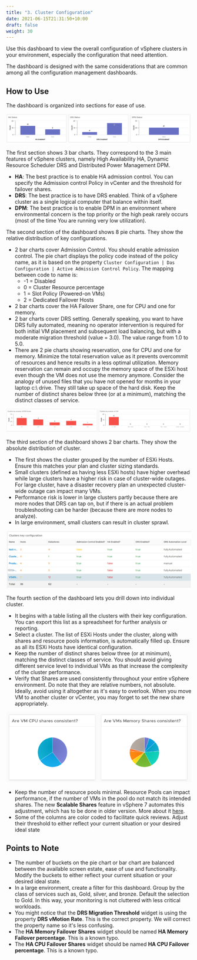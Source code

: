 ```yaml
---
title: "3. Cluster Configuration"
date: 2021-06-15T21:31:50+10:00
draft: false
weight: 30
---
```


Use this dashboard to view the overall configuration of vSphere clusters in your environment, especially the configuration that need attention.

The dashboard is designed with the same considerations that are common among all the configuration management dashboards.

## How to Use

The dashboard is organized into sections for ease of use.

![Cluster Config](3.4.3-fig-1.png)

The first section shows 3 bar charts. They correspond to the 3 main features of vSphere clusters, namely High Availability HA, Dynamic Resource Scheduler DRS and Distributed Power Management DPM.

- **HA**: The best practice is to enable HA admission control. You can specify the Admission control Policy in vCenter and the threshold for failover shares.
- **DRS**: The best practice is to have DRS enabled. Think of a vSphere cluster as a single logical computer that balance within itself.
- **DPM**: The best practice is to enable DPM in an environment where environmental concern is the top priority or the high peak rarely occurs (most of the time You are running very low utilization).

The second section of the dashboard shows 8 pie charts. They show the relative distribution of key configurations.

- 2 bar charts cover Admission Control. You should enable admission control. The pie chart displays the policy code instead of the policy name, as it is based on the property `Cluster Configuration | Das Configuration | Active Admission Control Policy`. The mapping between code to name is:
  - -1 = Disabled
  - 0 = Cluster Resource percentage
  - 1 = Slot Policy (Powered-on VMs)
  - 2 = Dedicated Failover Hosts
- 2 bar charts cover the HA Failover Share, one for CPU and one for memory.
- 2 bar charts cover DRS setting. Generally speaking, you want to have DRS fully automated, meaning no operator intervention is required for both initial VM placement and subsequent load balancing, but with a moderate migration threshold (value = 3.0). The value range from 1.0 to 5.0.
- There are 2 pie charts showing reservation, one for CPU and one for memory. Minimize the total reservation value as it prevents overcommit of resources and hence results in a less optimal utilization. Memory reservation can remain and occupy the memory space of the ESXi host even though the VM does not use the memory anymore. Consider the analogy of unused files that you have not opened for months in your laptop c:\ drive. They still take up space of the hard disk. Keep the number of distinct shares below three (or at a minimum), matching the distinct classes of service.

![Cluster by number of Hosts](3.4.3-fig-2.png)

The third section of the dashboard shows 2 bar charts. They show the absolute distribution of cluster.

- The first shows the cluster grouped by the number of ESXi Hosts. Ensure this matches your plan and cluster sizing standards.
- Small clusters (defined as having less ESXi hosts) have higher overhead while large clusters have a higher risk in case of cluster-wide outages. For large cluster, have a disaster recovery plan an unexpected cluster-wide outage can impact many VMs.
- Performance risk is lower in large clusters partly because there are more nodes that DRS can tap on, but if there is an actual problem troubleshooting can be harder (because there are more nodes to analyze).
- In large environment, small clusters can result in cluster sprawl.

![Cluster key config table](3.4.3-fig-3.png)

The fourth section of the dashboard lets you drill down into individual cluster.

- It begins with a table listing all the clusters with their key configuration. You can export this list as a spreadsheet for further analysis or reporting.
- Select a cluster. The list of ESXi Hosts under the cluster, along with shares and resource pools information, is automatically filled up. Ensure as all its ESXi Hosts have identical configuration.
- Keep the number of distinct shares below three (or at minimum), matching the distinct classes of service. You should avoid giving different service level to individual VMs as that increase the complexity of the cluster performance.
- Verify that Shares are used consistently throughout your entire vSphere environment. Do note that they are relative numbers, not absolute. Ideally, avoid using it altogether as it's easy to overlook. When you move VM to another cluster or vCenter, you may forget to set the new share appropriately.

![CPU and Mem shares consistency](3.4.3-fig-4.png)

- Keep the number of resource pools minimal. Resource Pools can impact performance, if the number of VMs in the pool do not match its intended shares. The new **Scalable Shares** feature in vSphere 7 automates this adjustment, which has to be done in older version. More about it [here](http://www.yellow-bricks.com/2020/03/16/vsphere-7-and-drs-scalable-shares-how-are-they-calculated/).
- Some of the columns are color coded to facilitate quick reviews. Adjust their threshold to either reflect your current situation or your desired ideal state

## Points to Note

- The number of buckets on the pie chart or bar chart are balanced between the available screen estate, ease of use and functionality. Modify the buckets to either reflect your current situation or your desired ideal state.
- In a large environment, create a filter for this dashboard. Group by the class of services such as, Gold, silver, and bronze. Default the selection to Gold. In this way, your monitoring is not cluttered with less critical workloads.
- You might notice that the **DRS Migration Threshold** widget is using the property **DRS vMotion Rate**. This is the correct property. We will correct the property name so it's less confusing.
- The **HA Memory Failover Shares** widget should be named **HA Memory Failover percentage**. This is a known typo.
- The **HA CPU Failover Shares** widget should be named **HA CPU Failover percentage**. This is a known typo.